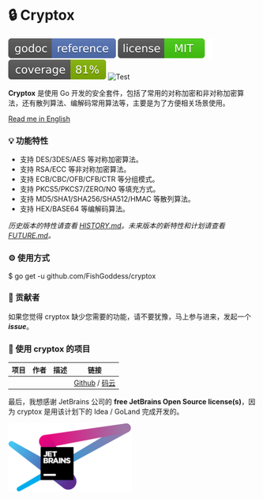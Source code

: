 # 🔒 Cryptox

[![Go Doc](_icons/godoc.svg)](https://pkg.go.dev/github.com/FishGoddess/cryptox)
[![License](_icons/license.svg)](https://opensource.org/licenses/MIT)
[![License](_icons/coverage.svg)](_icons/coverage.svg)
![Test](https://github.com/FishGoddess/cryptox/actions/workflows/test.yml/badge.svg)

**Cryptox** 是使用 Go 开发的安全套件，包括了常用的对称加密和非对称加密算法，还有散列算法、编解码常用算法等，主要是为了方便相关场景使用。

[Read me in English](./README.en.md)

### 💡 功能特性

* 支持 DES/3DES/AES 等对称加密算法。
* 支持 RSA/ECC 等非对称加密算法。
* 支持 ECB/CBC/OFB/CFB/CTR 等分组模式。
* 支持 PKCS5/PKCS7/ZERO/NO 等填充方式。
* 支持 MD5/SHA1/SHA256/SHA512/HMAC 等散列算法。
* 支持 HEX/BASE64 等编解码算法。

_历史版本的特性请查看 [HISTORY.md](./HISTORY.md)。未来版本的新特性和计划请查看 [FUTURE.md](./FUTURE.md)。_

### ⚙ 使用方式

$ go get -u github.com/FishGoddess/cryptox

### 🎨 贡献者

如果您觉得 cryptox 缺少您需要的功能，请不要犹豫，马上参与进来，发起一个 _**issue**_。

### 💪 使用 cryptox 的项目

| 项目  | 作者  | 描述  | 链接                  |
|-----|-----|-----|---------------------|
|     |     |     | [Github]() / [码云]() |

最后，我想感谢 JetBrains 公司的 **free JetBrains Open Source license(s)**，因为 cryptox 是用该计划下的 Idea / GoLand 完成开发的。

<a href="https://www.jetbrains.com/?from=cryptox" target="_blank"><img src="./_icons/jetbrains.png" width="250"/></a>